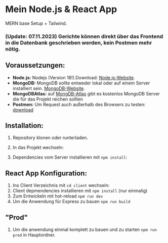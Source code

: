 # Mein Node.js & React App

MERN base Setup + Tailwind. 
### (Update: 07.11.2023) Gerichte können direkt über das Frontend in die Datenbank geschrieben werden, kein Postmen mehr nötig.

## Voraussetzungen:

- **Node.js:** Nodejs (Version 18!).Download: [Node.js-Website](https://nodejs.org/).  
- **MongoDB:** MongoDB sollte entweder lokal oder auf einem Server installiert sein. [MongoDB-Website](https://www.mongodb.com/).
- **MongoDBAtlas:** auf [MongDB-Atlas](https://www.mongodb.com/de-de/cloud/atlas/lp/try4) gibt es kostenlos MongoDB Server die für das Projekt reichen sollten
- **Postmen:** Um Request auch außerhalb des Browsers zu testen: [download](https://www.postman.com/downloads/)

## Installation:

1. Repository klonen oder runterladen.
2. In das Projekt wechseln:

3. Dependencies vom Server installieren mit `npm install`:


## React App Konfiguration:

1. Ins Client Verzeichnis mit `cd client` wechseln:
2. Client depmendencies installieren mit `npm install` (nur einmalig)
3. Zum Entwickeln mit hot-reload `npm run dev`
4. Um die Anwendung für Express zu bauen `npm run build`


## "Prod"
1. Um die anwendung einmal komplett zu bauen und zu starten `npm run prod` in Hauptordner.
